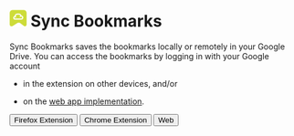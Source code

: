 <link rel="stylesheet" href="share/font-awesome-4.7.0/css/font-awesome.min.css">

# <img src="./share/icons/icon.png" width="30px"> Sync Bookmarks

Sync Bookmarks saves the bookmarks locally or remotely in your Google Drive. You can access the bookmarks by logging in with your Google account

- in the extension on other devices, and/or

- on the [web app implementation](https://ricwtk.github.io/sync-bookmarks).

<button>Firefox Extension</button>
<button>Chrome Extension</button>
<button>Web</button>
